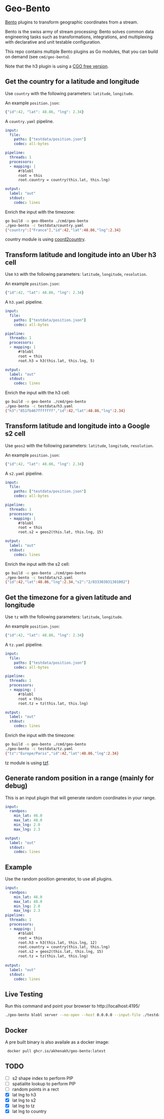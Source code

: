 # Geo-Bento

[Bento](https://warpstreamlabs.github.io/bento) plugins to transform geographic coordinates from a stream.

Bento is the swiss army of stream processing: Bento solves common data engineering tasks such as transformations, integrations, and multiplexing with declarative and unit testable configuration.

This repo contains multiple Bento plugins as Go modules, that you can build on demand (see `cmd/geo-bento`).

Note that the h3 plugin is using a [CGO free version](https://github.com/akhenakh/goh3).


## Get the country for a latitude and longitude

Use `country` with the following parameters: `latitude`, `longitude`.

An example `position.json`:

```js
{"id":42, "lat": 48.86, "lng": 2.34}
```

A `country.yaml` pipeline.

```yaml
input:
  file:
    paths: ["testdata/position.json"]
    codec: all-bytes

pipeline:
  threads: 1
  processors:
  - mapping: |
      #!blobl
      root = this
      root.country = country(this.lat, this.lng)

output:
  label: "out"
  stdout:
    codec: lines
```

Enrich the input with the timezone:

```sh
go build -o geo-0bento ./cmd/geo-bento
./geo-bento -c testdata/country.yaml
{"country":["France"],"id":42,"lat":48.86,"lng":2.34}
```

country module is using [coord2country](https://github.com/akhenakh/coord2country).

## Transform latitude and longitude into an Uber h3 cell

Use `h3` with the following parameters: `latitude`, `longitude`, `resolution`.

An example `position.json`:

```js
{"id":42, "lat": 48.86, "lng": 2.34}
```

A `h3.yaml` pipeline.

```yaml
input:
  file:
    paths: ["testdata/position.json"]
    codec: all-bytes

pipeline:
  threads: 1
  processors:
  - mapping: |
      #!blobl
      root = this
      root.h3 = h3(this.lat, this.lng, 5)

output:
  label: "out"
  stdout:
    codec: lines
```

Enrich the input with the h3 cell:

```sh
go build -o geo-bento ./cmd/geo-bento
./geo-bento -c testdata/h3.yaml
{"h3":"851fb467fffffff","id":42,"lat":48.86,"lng":2.34}
```

## Transform latitude and longitude into a Google s2 cell

Use `geos2` with the following parameters: `latitude`, `longitude`, `resolution`.

An example `position.json`:

```js
{"id":42, "lat": 48.86, "lng": 2.34}
```

A `s2.yaml` pipeline.

```yaml
input:
  file:
    paths: ["testdata/position.json"]
    codec: all-bytes

pipeline:
  threads: 1
  processors:
  - mapping: |
      #!blobl
      root = this
      root.s2 = geos2(this.lat, this.lng, 15)

output:
  label: "out"
  stdout:
    codec: lines
```

Enrich the input with the s2 cell:

```sh
go build -o geo-bento ./cmd/geo-bento
./geo-bento -c testdata/s2.yaml
{"id":42,"lat":48.86,"lng":2.34,"s2":"2/033303031301002"}
```

## Get the timezone for a given latitude and longitude

Use `tz` with the following parameters: `latitude`, `longitude`.

An example `position.json`:

```js
{"id":42, "lat": 48.86, "lng": 2.34}
```

A `tz.yaml` pipeline.

```yaml
input:
  file:
    paths: ["testdata/position.json"]
    codec: all-bytes

pipeline:
  threads: 1
  processors:
  - mapping: |
      #!blobl
      root = this
      root.tz = tz(this.lat, this.lng)

output:
  label: "out"
  stdout:
    codec: lines
```

Enrich the input with the timezone:

```sh
go build -o geo-bento ./cmd/geo-bento
./geo-bento -c testdata/tz.yaml
{"tz":"Europe/Paris","id":42,"lat":48.86,"lng":2.34}
```

tz module is using [tzf](https://github.com/ringsaturn/tzf).

## Generate random position in a range (mainly for debug)

This is an input plugin that will generate random coordinates in your range.

```yaml
input:
  randpos:
    min_lat: 46.0
    max_lat: 48.0
    min_lng: 2.0
    max_lng: 2.3

output:
  label: "out"
  stdout:
    codec: lines
```
## Example

Use the random position generator, to use all plugins.
```yaml
input:
  randpos:
    min_lat: 46.0
    max_lat: 48.0
    min_lng: 2.0
    max_lng: 2.3
pipeline:
  threads: 1
  processors:
  - mapping: |
      #!blobl
      root = this
      root.h3 = h3(this.lat, this.lng, 12)
      root.country = country(this.lat, this.lng)
      root.s2 = geos2(this.lat, this.lng, 15)
      root.tz = tz(this.lat, this.lng)
      
output:
  label: "out"
  stdout:
    codec: lines
```

## Live Testing

Run this command and point your browser to http://localhost:4195/

```sh
./geo-bento blobl server --no-open --host 0.0.0.0 --input-file ./testdata/position.json -m testdata/s2_mapping.txt
```

## Docker

A pre built binary is also availale as a docker image:

```sh
 docker pull ghcr.io/akhenakh/geo-bento:latest
```

## TODO

- [ ] s2 shape index to perform PIP
- [ ] spatialite lookup to perform PIP
- [ ] random points in a rect
- [X] lat lng to h3
- [X] lat lng to s2
- [X] lat lng to tz
- [X] lat lng to country
